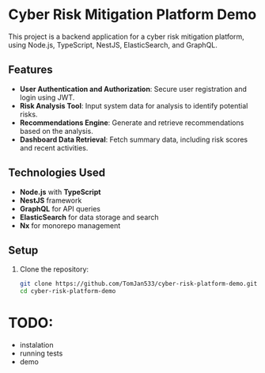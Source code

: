 # Cyber Risk Mitigation Platform Demo

This project is a backend application for a cyber risk mitigation platform, using Node.js, TypeScript, NestJS, ElasticSearch, and GraphQL.

## Features

- **User Authentication and Authorization**: Secure user registration and login using JWT.
- **Risk Analysis Tool**: Input system data for analysis to identify potential risks.
- **Recommendations Engine**: Generate and retrieve recommendations based on the analysis.
- **Dashboard Data Retrieval**: Fetch summary data, including risk scores and recent activities.

## Technologies Used

- **Node.js** with **TypeScript**
- **NestJS** framework
- **GraphQL** for API queries
- **ElasticSearch** for data storage and search
- **Nx** for monorepo management

## Setup

1. Clone the repository:
   ```bash
   git clone https://github.com/TomJan533/cyber-risk-platform-demo.git
   cd cyber-risk-platform-demo
   ```

# TODO:
- instalation
- running tests
- demo
